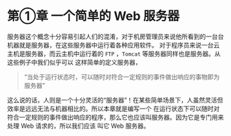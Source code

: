 # 第①章 一个简单的 Web 服务器

服务器这个概念十分容易引起人们的混淆，对于机房管理员来说他所看到的一台台机器就是服务器，在这些服务器中运行着各种应用软件。
对于程序员来说一台云主机是服务器，而云主机中运行着的 `FTP` ，`Tomcat` 等服务器同样也是服务器。从这些例子中我们似乎可以
这样简单的定义服务器，
> “当处于运行状态时，可以随时对符合一定规则的事件做出响应的事物即为服务器”

这么说的话，人则是一个十分灵活的“服务器”！在某些简单场景下，人虽然灵活但效率是远远无法与机器相比的。所以本章就是编写一个
在运行状态下可以随时对符合一定规则的事件做出响应的程序，那么它也应该叫服务器。因为它是专门用来处理 Web 请求的，所以我们应该
叫它 Web 服务器。




